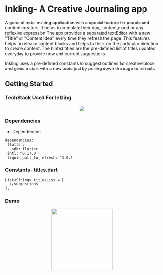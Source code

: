 # Inkling- A Creative Journaling app

A general note-making application with a special feature for people and content creators.
It helps to cumulate their day, content,mood or any reflexive expression
The app provides a separated textEditor with a new "Title" or "Content Idea" every time they refresh the page. This features helps to release content blocks
and helps to think on the particular direction to create content.
The hinted titles are the pre-defined list of titles updated everyday to provide new and current suggestions.

Inkling uses a pre-defined constants to suggest outlines for creative block and gives a start with a new topic just by pulling down the page to refresh.

## Getting Started

### TechStack Used For Inkling
<p align="center">
  <a href="https://skillicons.dev">
    <img src="https://skillicons.dev/icons?i=flutter,dart,vscode,git,figma" />
  </a>
</p>


### Dependencies

* Dependencies
  
 ```
dependencies:
  flutter:
    sdk: flutter
  intl: ^0.17.0
  liquid_pull_to_refresh: ^3.0.1
```

### Constants- titles.dart

```
List<String> titlesList = [
  //suggestions
];

```

###  Demo
<p align="center"/>
<img width="200" src="https://github.com/muskanlalwani/note_app-starter/assets/80694201/7e7835aa-71c8-4a14-8774-cd1ea98d0893" />




